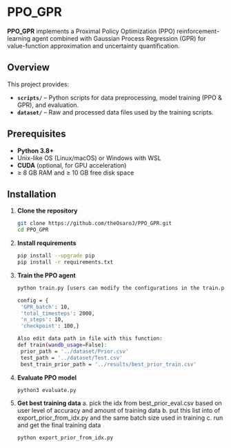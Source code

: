 # PPO_GPR

**PPO_GPR** implements a Proximal Policy Optimization (PPO) reinforcement-learning agent combined with Gaussian Process Regression (GPR) for value-function approximation and uncertainty quantification.

## Overview
This project provides:
- **`scripts/`** – Python scripts for data preprocessing, model training (PPO & GPR), and evaluation.
- **`dataset/`** – Raw and processed data files used by the training scripts.


## Prerequisites
- **Python 3.8+**  
- Unix-like OS (Linux/macOS) or Windows with WSL  
- **CUDA** (optional, for GPU acceleration)  
- ≥ 8 GB RAM and ≥ 10 GB free disk space  

## Installation
1. **Clone the repository**  
   ```bash
   git clone https://github.com/theOsaroJ/PPO_GPR.git
   cd PPO_GPR

2. **Install requirements**
   ```bash
   pip install --upgrade pip
   pip install -r requirements.txt

3. **Train the PPO agent**
   ```bash
   python train.py [users can modify the configurations in the train.py file], for example:
   
   config = {
    'GPR_batch': 10,
    'total_timesteps': 2000,
    'n_steps': 10,
    'checkpoint': 100,}

   Also edit data path in file with this function:
   def train(wandb_usage=False):
    prior_path = '../dataset/Prior.csv'
    test_path = '../dataset/Test.csv'
    best_train_prior_path = '../results/best_prior_train.csv'
   
4. **Evaluate PPO model**
   ```bash
   python3 evaluate.py

5. **Get best training data**
a. pick the idx from best_prior_eval.csv based on user level of accuracy and amount of training data
b. put this list into of export_prior_from_idx.py and the same batch size used in training
c. run and get the final training data
   ```bash
   python export_prior_from_idx.py
